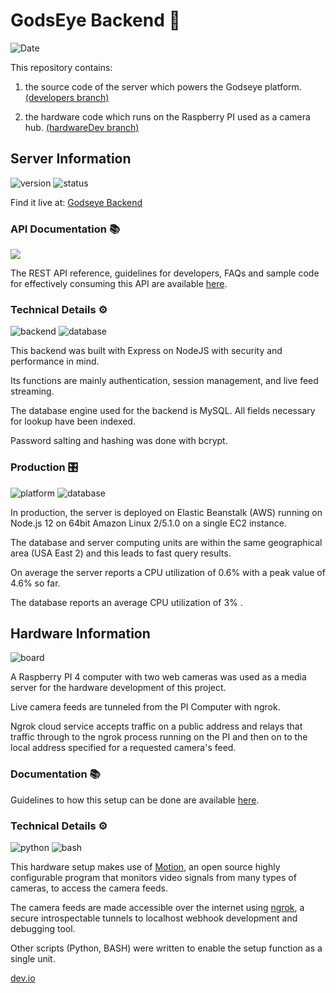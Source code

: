 # GodsEye Backend 👀

![Date](https://img.shields.io/static/v1?label=date&message=30/06/2020&color=green&style=for-the-badge)

This repository contains:

1.  the source code of the server which powers the Godseye platform.
    <a href="https://gitlab.com/dev.io/dev.backend.io/-/tree/developers">(developers branch)</a>

2.  the hardware code which runs on the Raspberry PI used as a camera hub.
    <a href="https://gitlab.com/dev.io/dev.backend.io/-/tree/hardwareDev">(hardwareDev branch)</a>
        

## Server Information

![version](https://img.shields.io/static/v1?label=version&message=1.0.20&color=important&style=for-the-badge) ![status](https://img.shields.io/static/v1?label=status&message=production&color=blue&style=for-the-badge)

Find it live at: [Godseye Backend](http://godseye-env.eba-gpcz6ppk.us-east-2.elasticbeanstalk.com/)

### API Documentation :books:

![](https://img.shields.io/static/v1?label=&message=POSTMAN&color=ffab59&style=for-the-badge&logo=Postman)

The REST API reference, guidelines for developers, FAQs and sample code for effectively consuming this API are available [here](https://documenter.getpostman.com/view/11664536/SzzdCLYo?version=latest).

### Technical Details ⚙️

![backend](https://img.shields.io/static/v1?label=&message=Node.JS&color=success&style=for-the-badge&logo=Node.js) ![database](https://img.shields.io/static/v1?label=&message=MySQL&color=77acd5&style=for-the-badge&logo=mysql)

This backend was built with Express on NodeJS with security and performance in mind.

Its functions are mainly authentication, session management, and live feed streaming.

The database engine used for the backend is MySQL. All fields necessary for lookup have been indexed.

Password salting and hashing was done with bcrypt.

### Production 🎛️

![platform](https://img.shields.io/static/v1?label=&message=Elastic%20Beanstalk&color=ff9900&style=for-the-badge&logo=Amazon-AWS) ![database](https://img.shields.io/static/v1?label=&message=Amazon%20RDS&color=232f3e&style=for-the-badge&logo=Amazon-AWS)

In production, the server is deployed on Elastic Beanstalk (AWS) running on Node.js 12
on 64bit Amazon Linux 2/5.1.0 on a single EC2 instance.

The database and server computing units are within the same geographical area (USA East 2)
and this leads to fast query results.

On average the server reports a CPU utilization of 0.6% with a peak value of 4.6% so far.

The database reports an average CPU utilization of 3% .

## Hardware Information

![board](https://img.shields.io/static/v1?label=&message=Raspberry%20PI&color=c51a4a&style=for-the-badge&logo=Raspberry-PI)

A Raspberry PI 4 computer with two web cameras was used as a media server for the hardware development of this project.

Live camera feeds are tunneled from the PI Computer with ngrok.

Ngrok cloud service accepts traffic on a public address and relays that traffic through to the ngrok process running on the PI and then on to the local address specified for a requested camera's feed.

### Documentation :books:

Guidelines to how this setup can be done are available <a href="https://gitlab.com/dev.io/dev.backend.io/-/blob/hardwareDev/docs.pdf">here</a>.

### Technical Details ⚙️

![python](https://img.shields.io/static/v1?label=&message=Python&color=ffcc00&style=for-the-badge&logo=Python) ![bash](https://img.shields.io/static/v1?label=&message=Bash&color=000&style=for-the-badge&logo=gnu-bash)

This hardware setup makes use of <a href="https://motion-project.github.io/">Motion</a>, an open source highly configurable program that monitors video signals from many types of cameras, to access the camera feeds.

The camera feeds are made accessible over the internet using <a href="https://ngrok.com/">ngrok</a>, a secure introspectable tunnels to localhost webhook development and debugging tool.

Other scripts (Python, BASH) were written to enable the setup function as a single unit.

[dev.io]()
